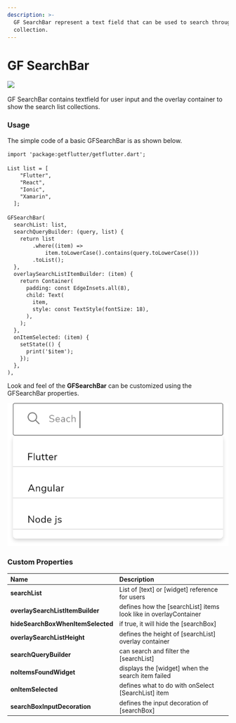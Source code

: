 ```yaml
---
description: >-
  GF SearchBar represent a text field that can be used to search through a
  collection.
---
```


# GF SearchBar

![](https://ik.imagekit.io/ionicfirebaseapp/docs/tr:dpr-auto,tr:w-auto/Search_bar_2x_F2W20uVHc.png)



GF SearchBar contains textfield for user input and the overlay container to show the search list collections.

### Usage

The simple code of a basic GFSearchBar is as shown below.

```text
import 'package:getflutter/getflutter.dart';

List list = [
    "Flutter",
    "React",
    "Ionic",
    "Xamarin",
  ];

GFSearchBar(
  searchList: list,
  searchQueryBuilder: (query, list) {
    return list
        .where((item) =>
            item.toLowerCase().contains(query.toLowerCase()))
        .toList();
  },
  overlaySearchListItemBuilder: (item) {
    return Container(
      padding: const EdgeInsets.all(8),
      child: Text(
        item,
        style: const TextStyle(fontSize: 18),
      ),
    );
  },
  onItemSelected: (item) {
    setState(() {
      print('$item');
    });
  },
),
```

Look and feel of the **GFSearchBar** can be customized using the GFSearchBar properties.

![Search Bar with Results](.gitbook/assets/search-bar-2.png)

### Custom Properties

| Name | Description |
| :--- | :--- |
| **searchList** | List of \[text\] or \[widget\] reference for users |
| **overlaySearchListItemBuilder** | defines how the \[searchList\] items look like in overlayContainer |
| **hideSearchBoxWhenItemSelected** | if true, it will hide the \[searchBox\] |
| **overlaySearchListHeight** | defines the height of \[searchList\] overlay container |
| **searchQueryBuilder** | can search and filter the \[searchList\] |
| **noItemsFoundWidget** | displays the \[widget\] when the search item failed |
| **onItemSelected** | defines what to do with onSelect \[SearchList\] item |
| **searchBoxInputDecoration** | defines the input decoration of \[searchBox\] |

